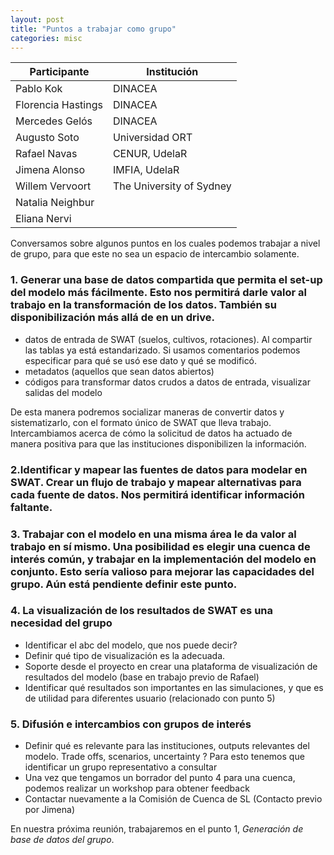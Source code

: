 ```yaml
---
layout: post
title: "Puntos a trabajar como grupo"
categories: misc
---
```


| Participante| Institución |
| ----------- | ----------- |
| Pablo Kok   | DINACEA     |
| Florencia Hastings | DINACEA|
| Mercedes Gelós | DINACEA|
| Augusto Soto | Universidad ORT|
| Rafael Navas | CENUR, UdelaR|
| Jimena Alonso | IMFIA, UdelaR|
| Willem Vervoort| The University of Sydney |
| Natalia Neighbur | |
| Eliana Nervi | |

Conversamos sobre algunos puntos en los cuales podemos trabajar a nivel de grupo, para que este no sea un espacio de intercambio solamente. 

### 1. Generar una base de datos compartida que permita el set-up del modelo más fácilmente. Esto nos permitirá darle valor al trabajo en la transformación de los datos. También su disponibilización más allá de en un drive. 

- datos de entrada de SWAT (suelos, cultivos, rotaciones). Al compartir las tablas ya está estandarizado. Si usamos comentarios podemos especificar para qué se usó ese dato y qué se modificó.
- metadatos (aquellos que sean datos abiertos)
- códigos para transformar datos crudos a datos de entrada, visualizar salidas del modelo

De esta manera podremos socializar maneras de convertir datos y sistematizarlo, con el  formato único de SWAT que lleva trabajo.
Intercambiamos acerca de cómo la solicitud de datos ha actuado de manera positiva para que las instituciones disponibilizen la información. 

### 2.Identificar y mapear las fuentes de datos para modelar en SWAT. Crear un flujo de trabajo y mapear alternativas para cada fuente de datos. Nos permitirá identificar información faltante.

### 3. Trabajar con el modelo en una misma área le da valor al trabajo en sí mismo. Una posibilidad es elegir una cuenca de interés común, y trabajar en la implementación del modelo en conjunto. Esto sería valioso para mejorar las capacidades del grupo. Aún está pendiente definir este punto.

### 4. La visualización de los resultados de SWAT es una necesidad del grupo
- Identificar el abc del modelo, que nos puede decir?
- Definir qué tipo de visualización es la adecuada.
- Soporte desde el proyecto en crear una plataforma de visualización de resultados del modelo (base en trabajo previo de Rafael)
- Identificar qué resultados son importantes en las simulaciones, y que es de utilidad para diferentes usuario (relacionado con punto 5)

### 5. Difusión e intercambios con grupos de interés

- Definir qué es relevante para las instituciones, outputs relevantes del modelo. Trade offs, scenarios, uncertainty ? Para esto tenemos que identificar un grupo representativo a consultar
- Una vez que tengamos un borrador del punto 4 para una cuenca, podemos realizar un workshop para obtener feedback
- Contactar nuevamente a la Comisión de Cuenca de SL (Contacto previo por Jimena)

En nuestra próxima reunión, trabajaremos en el punto 1, *Generación de base de datos del grupo*. 

